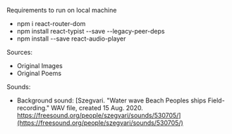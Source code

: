 Requirements to run on local machine
* npm i react-router-dom
* npm install react-typist --save --legacy-peer-deps
* npm install --save react-audio-player

Sources:
* Original Images
* Original Poems

Sounds:
* Background sound: [Szegvari. "Water wave Beach Peoples ships Field-recording." WAV file, created 15 Aug. 2020.  https://freesound.org/people/szegvari/sounds/530705/](https://freesound.org/people/szegvari/sounds/530705/)